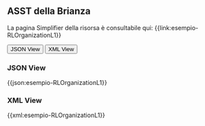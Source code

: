 ## ASST della Brianza

La pagina Simplifier della risorsa è consultabile qui: {{link:esempio-RLOrganizationL1}}

<div class="tab">
  <button class="tablinks" onclick="openTab(event, 'JSON View')">JSON View</button>
  <button class="tablinks" onclick="openTab(event, 'XML View')">XML View</button>
</div>

<div id="JSON View" class="tabcontent" style="display:block">
  <h3>JSON View</h3>
{{json:esempio-RLOrganizationL1}}
</div> 

<div id="XML View" class="tabcontent" >
  <h3>XML View</h3>
{{xml:esempio-RLOrganizationL1}}
</div>



